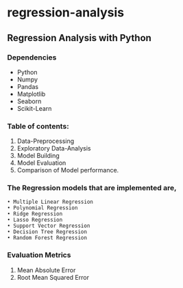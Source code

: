 # regression-analysis
## Regression Analysis with Python

### Dependencies
- Python
- Numpy
- Pandas
- Matplotlib
- Seaborn
- Scikit-Learn
  
### Table of contents:
1. Data-Preprocessing
2. Exploratory Data-Analysis
3. Model Building
4. Model Evaluation
5. Comparison of Model performance.
  
### The Regression models that are implemented are,
    • Multiple Linear Regression
    • Polynomial Regression
    • Ridge Regression
    • Lasso Regression
    • Support Vector Regression
    • Decision Tree Regression
    • Random Forest Regression
    
### Evaluation Metrics
1. Mean Absolute Error
2. Root Mean Squared Error
